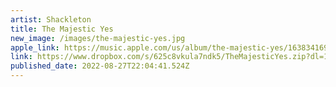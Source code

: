 ```yaml
---
artist: Shackleton
title: The Majestic Yes
new_image: /images/the-majestic-yes.jpg
apple_link: https://music.apple.com/us/album/the-majestic-yes/1638341699
link: https://www.dropbox.com/s/625c8vkula7ndk5/TheMajesticYes.zip?dl=1
published_date: 2022-08-27T22:04:41.524Z
---
```

